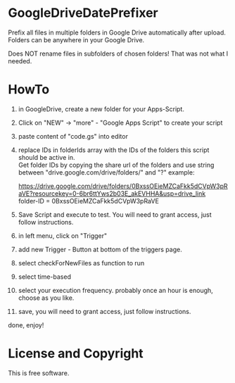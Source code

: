 # GoogleDriveDatePrefixer
Prefix all files in multiple folders in Google Drive automatically after upload. Folders can be anywhere in your Google Drive.

Does NOT rename files in subfolders of chosen folders! That was not what I needed.


# HowTo
 1. in GoogleDrive, create a new folder for your Apps-Script.
 2. Click on "NEW" -> "more" - "Google Apps Script" to create your script
 3. paste content of "code.gs" into editor
 4. replace IDs in folderIds array with the IDs of the folders this script should be active in.  
    Get folder IDs by copying the share url of the folders and use string between "drive.google.com/drive/folders/" and "?"
    example:

    https://drive.google.com/drive/folders/0BxssOEieMZCaFkk5dCVpW3pRaVE?resourcekey=0-6br6ttYws2b03E_akEVHHA&usp=drive_link  
    folder-ID = 0BxssOEieMZCaFkk5dCVpW3pRaVE
5. Save Script and execute to test. You will need to grant access, just follow instructions. 
6. in left menu, click on "Trigger"
7. add new Trigger - Button at bottom of the triggers page.
8. select checkForNewFiles as function to run
9. select time-based
10. select your execution frequency. probably once an hour is enough, choose as you like.
11. save, you will need to grant access, just follow instructions.

done, enjoy!

# License and Copyright
This is free software.
